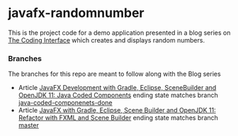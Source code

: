 # javafx-randomnumber

This is the project code for a demo application presented in a blog series on [The Coding Interface](https://thecodinginterface.com) 
which creates and displays random numbers.

### Branches

The branches for this repo are meant to follow along with the Blog series

* Article [JavaFX Development with Gradle, Eclipse, SceneBuilder and OpenJDK 11: Java Coded Components](https://thecodinginterface.com/blog/javafx-with-gradle-and-eclipse-java-components/) ending state matches branch [java-coded-componenets-done](https://github.com/amcquistan/javafx-randomnumber/tree/java-coded-componenets-done)
* Article [JavaFX with Gradle, Eclipse, Scene Builder and OpenJDK 11: Refactor with FXML and Scene Builder](https://thecodinginterface.com/blog/javafx-with-gradle-eclipse-fxml-scenebuilder/) ending state matches branch [master](https://github.com/amcquistan/javafx-randomnumber/tree/master)
